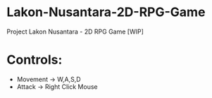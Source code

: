 # Lakon-Nusantara-2D-RPG-Game
Project Lakon Nusantara - 2D RPG Game [WIP]

# Controls:
- Movement -> W,A,S,D
- Attack -> Right Click Mouse